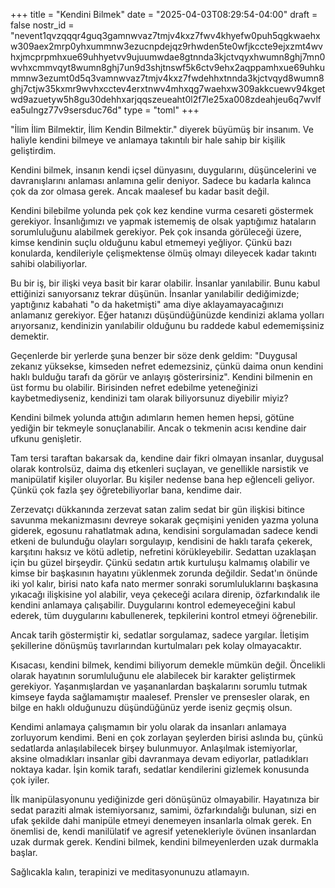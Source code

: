 +++
title = "Kendini Bilmek"
date = "2025-04-03T08:29:54-04:00"
draft = false
nostr_id = "nevent1qvzqqqr4guq3gamnwvaz7tmjv4kxz7fwv4khyefw0puh5qgkwaehxw309aex2mrp0yhxummnw3ezucnpdejqz9rhwden5te0wfjkccte9ejxzmt4wvhxjmcprpmhxue69uhhyetvv9ujuumwdae8gtnnda3kjctvqyxhwumn8ghj7mn0wvhxcmmvqyt8wumn8ghj7un9d3shjtnswf5k6ctv9ehx2aqppamhxue69uhkummnw3ezumt0d5q3vamnwvaz7tmjv4kxz7fwdehhxtnnda3kjctvqyd8wumn8ghj7ctjw35kxmr9wvhxcctev4erxtnwv4mhxqg7waehxw309akkcuewv94kgetwd9azuetyw5h8gu30dehhxarjqqszeueaht0l2f7le25xa008zdeahjeu6q7wvlfea5ulngz77v9sersduc76d"
type = "toml"
+++

"İlim İlim Bilmektir, İlim Kendin Bilmektir." diyerek büyümüş bir insanım. Ve haliyle kendini bilmeye ve anlamaya takıntılı bir hale sahip bir kişilik geliştirdim. 


Kendini bilmek, insanın kendi içsel dünyasını, duygularını, düşüncelerini ve davranışlarını anlaması anlamına gelir deniyor. Sadece bu kadarla kalınca çok da zor olmasa gerek. Ancak maalesef bu kadar basit değil. 


Kendini bilebilme yolunda pek çok kez kendine vurma cesareti göstermek gerekiyor. İnsanlığımızı ve yapmak istememiş de olsak yaptığımız hataların sorumluluğunu alabilmek gerekiyor. Pek çok insanda görüleceği üzere, kimse kendinin suçlu olduğunu kabul etmemeyi yeğliyor. Çünkü bazı konularda, kendileriyle çelişmektense ölmüş olmayı dileyecek kadar takıntı sahibi olabiliyorlar. 



Bu bir iş, bir ilişki veya basit bir karar olabilir. İnsanlar yanılabilir. Bunu kabul ettiğinizi sanıyorsanız tekrar düşünün. İnsanlar yanılabilir dediğimizde; yaptığınız kabahati "o da haketmişti" ama diye aklayamayacağınızı anlamanız gerekiyor. Eğer hatanızı düşündüğünüzde kendinizi aklama yolları arıyorsanız, kendinizin yanılabilir olduğunu bu raddede kabul edememişsiniz demektir. 



Geçenlerde bir yerlerde şuna benzer bir söze denk geldim: "Duygusal zekanız yüksekse, kimseden nefret edemezsiniz, çünkü daima onun kendini haklı bulduğu tarafı da görür ve anlayış gösterirsiniz". Kendini bilmenin en üst formu bu olabilir. Birisinden nefret edebilme yeteneğinizi kaybetmediyseniz, kendinizi tam olarak biliyorsunuz diyebilir miyiz?



Kendini bilmek yolunda attığın adımların hemen hemen hepsi, götüne yediğin bir tekmeyle sonuçlanabilir. Ancak o tekmenin acısı kendine dair ufkunu genişletir.



Tam tersi taraftan bakarsak da, kendine dair fikri olmayan insanlar, duygusal olarak kontrolsüz, daima dış etkenleri suçlayan, ve genellikle narsistik ve manipülatif kişiler oluyorlar. Bu kişiler nedense bana hep eğlenceli geliyor. Çünkü çok fazla şey öğretebiliyorlar bana, kendime dair. 



Zerzevatçı dükkanında zerzevat satan zalim sedat bir gün ilişkisi bitince savunma mekanizmasını devreye sokarak geçmişini yeniden yazma yoluna giderek, egosunu rahatlatmak adına, kendisini sorgulamadan sadece kendi etkeni de bulunduğu olayları sorgulayıp, kendisini de haklı tarafa çekerek, karşıtını haksız ve kötü adletip, nefretini körükleyebilir. Sedattan uzaklaşan için bu güzel birşeydir. Çünkü sedatın artık kurtuluşu kalmamış olabilir ve kimse bir başkasının hayatını yüklenmek zorunda değildir. Sedat'ın önünde iki yol kalır, birisi nato kafa nato mermer sonraki sorumluluklarını başkasına yıkacağı ilişkisine yol alabilir, veya çekeceği acılara direnip, özfarkındalık ile kendini anlamaya çalışabilir. Duygularını kontrol edemeyeceğini kabul ederek, tüm duygularını kabullenerek, tepkilerini kontrol etmeyi öğrenebilir. 


Ancak tarih göstermiştir ki, sedatlar sorgulamaz, sadece yargılar. İletişim şekillerine dönüşmüş tavırlarından kurtulmaları pek kolay olmayacaktır. 


Kısacası, kendini bilmek, kendimi biliyorum demekle mümkün değil. Öncelikli olarak hayatının sorumluluğunu ele alabilecek bir karakter geliştirmek gerekiyor. Yaşanmışlardan ve yaşananlardan başkalarını sorumlu tutmak kimseye fayda sağlamamıştır maalesef. Prensler ve prensesler olarak, en bilge en haklı olduğunuzu düşündüğünüz yerde iseniz geçmiş olsun. 

Kendimi anlamaya çalışmamın bir yolu olarak da insanları anlamaya zorluyorum kendimi. Beni en çok zorlayan şeylerden birisi aslında bu, çünkü sedatlarda anlaşılabilecek birşey bulunmuyor. Anlaşılmak istemiyorlar, aksine olmadıkları insanlar gibi davranmaya devam ediyorlar, patladıkları noktaya kadar. İşin komik tarafı, sedatlar kendilerini gizlemek konusunda çok iyiler. 


İlk manipülasyonunu yediğinizde geri dönüşünüz olmayabilir. Hayatınıza bir sedat paraziti almak istemiyorsanız, samimi, özfarkındalığı bulunan, sizi en ufak şekilde dahi manipüle etmeyi denemeyen insanlarla olmak gerek. En önemlisi de, kendi manilülatif ve agresif yetenekleriyle övünen insanlardan uzak durmak gerek. Kendini bilmek, kendini bilmeyenlerden uzak durmakla başlar.


Sağlıcakla kalın, terapinizi ve meditasyonunuzu atlamayın.
